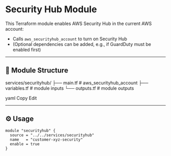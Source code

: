 # Security Hub Module

This Terraform module enables AWS Security Hub in the current AWS account:

- Calls `aws_securityhub_account` to turn on Security Hub
- (Optional dependencies can be added, e.g., if GuardDuty must be enabled first)

---

## 📂 Module Structure

services/securityhub/
├── main.tf # aws_securityhub_account
├── variables.tf # module inputs
└── outputs.tf # module outputs

yaml
Copy
Edit

---

## ⚙️ Usage

```hcl
module "securityhub" {
  source = "../../services/securityhub"
  name   = "customer-xyz-security"
  enable = true
}